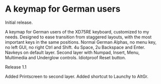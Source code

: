# A keymap for German users

Initial release.

A keymap for German users of the XD75RE keyboard, customized to my needs. 
Designed to ease transition from staggered layouts, with the most important keys
in the same positions. 
Normal German Alphas, no menu key, no left GUI, no right Ctrl and Shift.
4u Space, 2u Backspace and Enter. Navkeys on default layer. 
Second layer with Numpad, Insert, Menu, Multimedia and Underglow controls. 
Idiotproof Reset button.


Release 1.1

Added Printscreen to second layer.
Added shortcut to Launchy to AltGr.